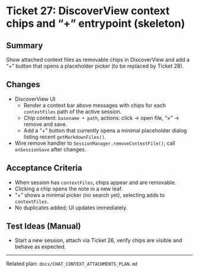 # Ticket 27: DiscoverView context chips and “+” entrypoint (skeleton)

## Summary
Show attached context files as removable chips in DiscoverView and add a “+” button that opens a placeholder picker (to be replaced by Ticket 28).

## Changes
- DiscoverView UI
  - Render a context bar above messages with chips for each `contextFiles` path of the active session.
  - Chip content: `basename • path`, actions: click → open file, “×” → remove and save.
  - Add a “+” button that currently opens a minimal placeholder dialog listing recent `getMarkdownFiles()`.
- Wire remove handler to `SessionManager.removeContextFile()`; call `onSessionSave` after changes.

## Acceptance Criteria
- When session has `contextFiles`, chips appear and are removable.
- Clicking a chip opens the note in a new leaf.
- “+” shows a minimal picker (no search yet), selecting adds to `contextFiles`.
- No duplicates added; UI updates immediately.

## Test Ideas (Manual)
- Start a new session, attach via Ticket 26, verify chips are visible and behave as expected.

---
Related plan: `docs/CHAT_CONTEXT_ATTACHMENTS_PLAN.md`
